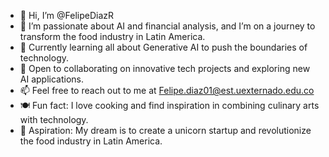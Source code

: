 - 👋 Hi, I’m @FelipeDiazR
- 👀 I’m passionate about AI and financial analysis, and I’m on a journey to transform the food industry in Latin America.
- 🌱 Currently learning all about Generative AI to push the boundaries of technology.
- 💞️ Open to collaborating on innovative tech projects and exploring new AI applications.
- 📫 Feel free to reach out to me at Felipe.diaz01@est.uexternado.edu.co
- 🍽️ Fun fact: I love cooking and find inspiration in combining culinary arts with technology.
- 🚀 Aspiration: My dream is to create a unicorn startup and revolutionize the food industry in Latin America.

<!---
FelipeDiazR/FelipeDiazR is a ✨ special ✨ repository because its `README.md` (this file) appears on your GitHub profile.
You can click the Preview link to take a look at your changes.
--->
